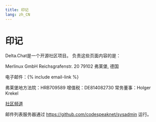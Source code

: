 ```yaml
---
title: 印记
lang: zh_CN
---
```


# 印记

Delta.Chat是一个开源社区项目。 负责这些页面内容的是：

Merlinux GmbH
Reichsgrafenstr. 20
79102  弗莱堡, 德国

电子邮件：{% include email-link %}

弗莱堡地方法院：HRB709589
增值税：DE814082730
常务董事：Holger Krekel

[社区频道](contribute)

邮件列表服务器通过 <https://github.com/codespeaknet/sysadmin> 运行。
